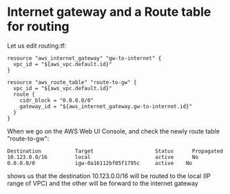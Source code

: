 # Internet gateway and a Route table for routing

Let us edit routing.tf:
```console
resource "aws_internet_gateway" "gw-to-internet" {
  vpc_id = "${aws_vpc.default.id}"
}

resource "aws_route_table" "route-to-gw" {
  vpc_id = "${aws_vpc.default.id}"
  route {
    cidr_block = "0.0.0.0/0"
    gateway_id = "${aws_internet_gateway.gw-to-internet.id}" 
  }
}
```


When we go on the AWS Web UI Console,
and check the newly route table "route-to-gw":
```console
Destination           Target                    Status      Propagated
10.123.0.0/16         local	                    active      No	
0.0.0.0/0             igw-0a16112bf05f1795c	    active    No
```
shows us that the destination 10.123.0.0/16 will be routed to the local (IP range of VPC)
and the other will be forward to the internet gateway


